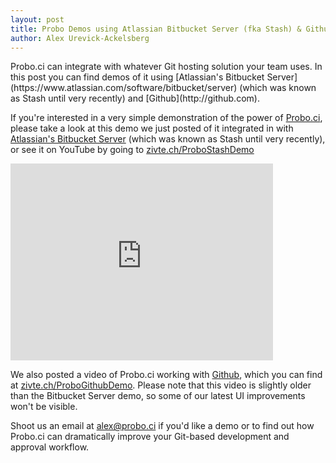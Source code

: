 ```yaml
---
layout: post
title: Probo Demos using Atlassian Bitbucket Server (fka Stash) & Github
author: Alex Urevick-Ackelsberg
---
```


<div class="message">Probo.ci can integrate with whatever Git hosting solution your team uses. In this post you can find demos of it using [Atlassian's Bitbucket Server](https://www.atlassian.com/software/bitbucket/server) (which was known as Stash until very recently) and [Github](http://github.com).
</div>

If you're interested in a very simple demonstration of the power of [Probo.ci](http://probo.ci), please take a look at this demo we just posted of it integrated in with [Atlassian's Bitbucket Server](https://www.atlassian.com/software/bitbucket/server) (which was known as Stash until very recently), or see it on YouTube by going to [zivte.ch/ProboStashDemo](http://zivte.ch/ProboStashDemo)

<iframe width="420" height="315" src="https://www.youtube.com/embed/RulRFSclQGk" frameborder="0" allowfullscreen></iframe>

We also posted a video of Probo.ci working with [Github](http://github.com), which you can find at [zivte.ch/ProboGithubDemo](http://zivte.ch/ProboGithubDemo). Please note that this video is slightly older than the Bitbucket Server demo, so some of our latest UI improvements won't be visible. 

Shoot us an email at alex@probo.ci if you'd like a demo or to find out how Probo.ci can dramatically improve your Git-based development and approval workflow.

